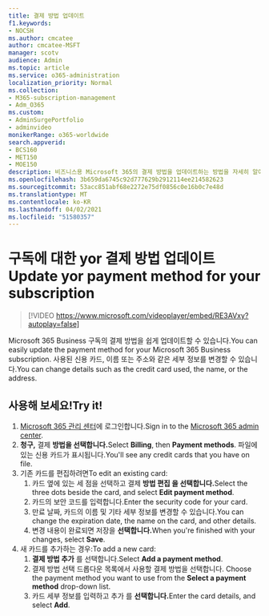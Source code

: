 ```yaml
---
title: 결제 방법 업데이트
f1.keywords:
- NOCSH
ms.author: cmcatee
author: cmcatee-MSFT
manager: scotv
audience: Admin
ms.topic: article
ms.service: o365-administration
localization_priority: Normal
ms.collection:
- M365-subscription-management
- Adm_O365
ms.custom:
- AdminSurgePortfolio
- adminvideo
monikerRange: o365-worldwide
search.appverid:
- BCS160
- MET150
- MOE150
description: 비즈니스용 Microsoft 365의 결제 방법을 업데이트하는 방법을 자세히 알아보습니다.
ms.openlocfilehash: 3b659da6745c92d777629b2912114ee214582623
ms.sourcegitcommit: 53acc851abf68e2272e75df0856c0e16b0c7e48d
ms.translationtype: MT
ms.contentlocale: ko-KR
ms.lasthandoff: 04/02/2021
ms.locfileid: "51580357"
---
```

# <a name="update-yor-payment-method-for-your-subscription"></a><span data-ttu-id="d8a96-103">구독에 대한 yor 결제 방법 업데이트</span><span class="sxs-lookup"><span data-stu-id="d8a96-103">Update yor payment method for your subscription</span></span>

> [!VIDEO https://www.microsoft.com/videoplayer/embed/RE3AVxy?autoplay=false]

<span data-ttu-id="d8a96-104">Microsoft 365 Business 구독의 결제 방법을 쉽게 업데이트할 수 있습니다.</span><span class="sxs-lookup"><span data-stu-id="d8a96-104">You can easily update the payment method for your Microsoft 365 Business subscription.</span></span> <span data-ttu-id="d8a96-105">사용된 신용 카드, 이름 또는 주소와 같은 세부 정보를 변경할 수 있습니다.</span><span class="sxs-lookup"><span data-stu-id="d8a96-105">You can change details such as the credit card used, the name, or the address.</span></span>

## <a name="try-it"></a><span data-ttu-id="d8a96-106">사용해 보세요!</span><span class="sxs-lookup"><span data-stu-id="d8a96-106">Try it!</span></span>

1. <span data-ttu-id="d8a96-107">[Microsoft 365 관리 센터](https://admin.microsoft.com)에 로그인합니다.</span><span class="sxs-lookup"><span data-stu-id="d8a96-107">Sign in to the [Microsoft 365 admin center](https://admin.microsoft.com).</span></span>
1. <span data-ttu-id="d8a96-108">**청구,** 결제 **방법을 선택합니다.**</span><span class="sxs-lookup"><span data-stu-id="d8a96-108">Select **Billing**, then **Payment methods**.</span></span> <span data-ttu-id="d8a96-109">파일에 있는 신용 카드가 표시됩니다.</span><span class="sxs-lookup"><span data-stu-id="d8a96-109">You'll see any credit cards that you have on file.</span></span>
1. <span data-ttu-id="d8a96-110">기존 카드를 편집하려면</span><span class="sxs-lookup"><span data-stu-id="d8a96-110">To edit an existing card:</span></span>
    1. <span data-ttu-id="d8a96-111">카드 옆에 있는 세 점을 선택하고 결제 **방법 편집 을 선택합니다.**</span><span class="sxs-lookup"><span data-stu-id="d8a96-111">Select the three dots beside the card, and select **Edit payment method**.</span></span>
    1. <span data-ttu-id="d8a96-112">카드의 보안 코드를 입력합니다.</span><span class="sxs-lookup"><span data-stu-id="d8a96-112">Enter the security code for your card.</span></span>
    1. <span data-ttu-id="d8a96-113">만료 날짜, 카드의 이름 및 기타 세부 정보를 변경할 수 있습니다.</span><span class="sxs-lookup"><span data-stu-id="d8a96-113">You can change the expiration date, the name on the card, and other details.</span></span>
    1. <span data-ttu-id="d8a96-114">변경 내용이 완료되면 저장을 **선택합니다.**</span><span class="sxs-lookup"><span data-stu-id="d8a96-114">When you're finished with your changes, select **Save**.</span></span>
1. <span data-ttu-id="d8a96-115">새 카드를 추가하는 경우:</span><span class="sxs-lookup"><span data-stu-id="d8a96-115">To add a new card:</span></span>
    1. <span data-ttu-id="d8a96-116">**결제 방법 추가** 를 선택합니다.</span><span class="sxs-lookup"><span data-stu-id="d8a96-116">Select **Add a payment method**.</span></span>
    1. <span data-ttu-id="d8a96-117">결제 방법 선택 드롭다운 목록에서 사용할 결제 방법을 선택합니다. </span><span class="sxs-lookup"><span data-stu-id="d8a96-117">Choose the payment method you want to use from the **Select a payment method** drop-down list.</span></span>
    1. <span data-ttu-id="d8a96-118">카드 세부 정보를 입력하고 추가 를 **선택합니다.**</span><span class="sxs-lookup"><span data-stu-id="d8a96-118">Enter the card details, and select **Add**.</span></span>
